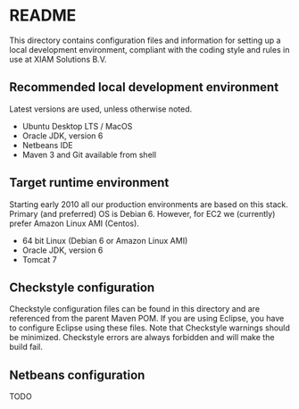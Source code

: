 # README

This directory contains configuration files and information for setting up a
local development environment, compliant with the coding style and rules in use
at XIAM Solutions B.V.

## Recommended local development environment
Latest versions are used, unless otherwise noted.
+ Ubuntu Desktop LTS / MacOS
+ Oracle JDK, version 6
+ Netbeans IDE
+ Maven 3 and Git available from shell

## Target runtime environment
Starting early 2010 all our production environments are based on this stack.
Primary (and preferred) OS is Debian 6. However, for EC2 we (currently) prefer
Amazon Linux AMI (Centos).
+ 64 bit Linux (Debian 6 or Amazon Linux AMI)
+ Oracle JDK, version 6
+ Tomcat 7

## Checkstyle configuration
Checkstyle configuration files can be found in this directory and are referenced
from the parent Maven POM. If you are using Eclipse, you have to configure
Eclipse using these files.
Note that Checkstyle warnings should be minimized. Checkstyle errors are always
forbidden and will make the build fail.

## Netbeans configuration
TODO
